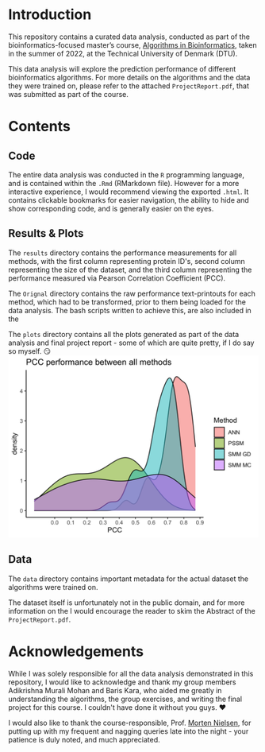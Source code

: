 # Introduction
This repository contains a curated data analysis, conducted as part of the bioinformatics-focused master’s course, [Algorithms in Bioinformatics](https://kurser.dtu.dk/course/2021-2022/22125?menulanguage=en), taken in the summer of 2022, at the Technical University of Denmark (DTU).

This data analysis will explore the prediction performance of different bioinformatics algorithms. For more details on the algorithms and the data they were trained on, please refer to the attached `ProjectReport.pdf`, that was submitted as part of the course.

# Contents
## Code
The entire data analysis was conducted in the `R` programming language, and is contained within the `.Rmd` (RMarkdown file). However for a more interactive experience, I would recommend viewing the exported `.html`. It contains clickable bookmarks for easier navigation, the ability to hide and show corresponding code, and is generally easier on the eyes.   
## Results & Plots 
The `results` directory contains the performance measurements for all methods, with the first column representing protein ID's, second column representing the size of the dataset, and the third column representing the performance measured via Pearson Correlation Coefficient (PCC).

The `Orignal` directory contains the raw performance text-printouts for each method, which had to be transformed, prior to them being loaded for the data analysis. The bash scripts written to achieve this, are also included in the  

The `plots` directory contains all the plots generated as part of the data analysis and final project report - some of which are quite pretty, if I do say so myself. 😏 
![Denseplot](https://raw.githubusercontent.com/prince-ravi-leow/algorithms-in-bioinformatics/master/plots/Denseplot_all_method.png)
## Data
The `data` directory contains important metadata for the actual dataset the algorithms were trained on. 

The dataset itself is unfortunately not in the public domain, and for more information on the I would encourage the reader to skim the Abstract of the `ProjectReport.pdf`.

# Acknowledgements
While I was solely responsible for all the data analysis demonstrated in this repository, I would like to acknowledge and thank my group members Adikrishna Murali Mohan and Baris Kara, who aided me greatly in understanding the algorithms, the group exercises, and writing the final project for this course. I couldn't have done it without you guys. ❤️ 

I would also like to thank the course-responsible, Prof. [Morten Nielsen](https://orbit.dtu.dk/en/persons/morten-nielsen-2), for putting up with my frequent and nagging queries late into the night - your patience is duly noted, and much appreciated.
